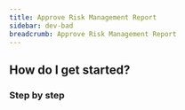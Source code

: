 ```yaml
---
title: Approve Risk Management Report
sidebar: dev-bad
breadcrumb: Approve Risk Management Report
---
```


## <background>

## How do I get started?

### Step by step
